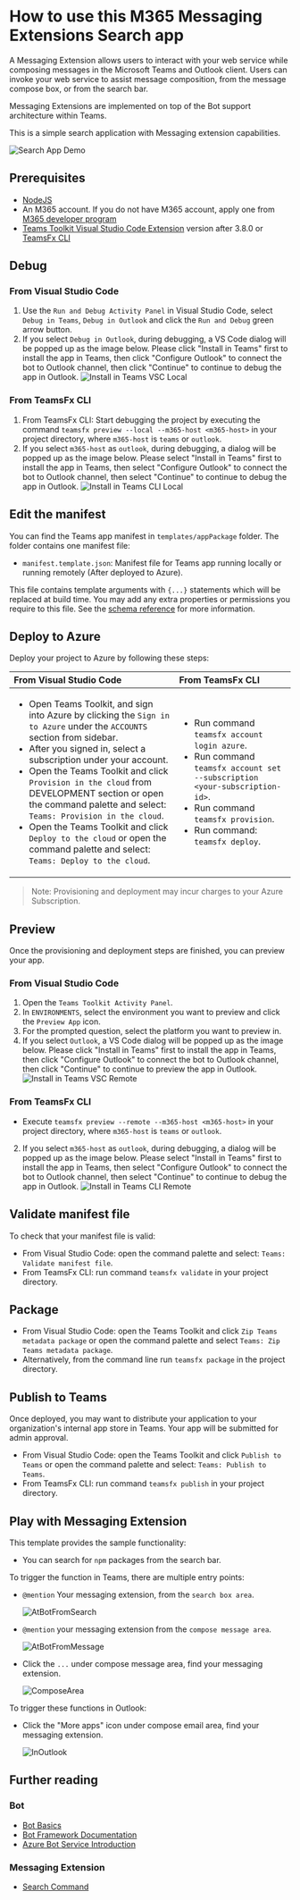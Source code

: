 # How to use this M365 Messaging Extensions Search app

A Messaging Extension allows users to interact with your web service while composing messages in the Microsoft Teams and Outlook client. Users can invoke your web service to assist message composition, from the message compose box, or from the search bar.

Messaging Extensions are implemented on top of the Bot support architecture within Teams.

This is a simple search application with Messaging extension capabilities.

![Search App Demo](./images/SearchAppDemo.gif)

## Prerequisites

- [NodeJS](https://nodejs.org/en/)
- An M365 account. If you do not have M365 account, apply one from [M365 developer program](https://developer.microsoft.com/en-us/microsoft-365/dev-program)
- [Teams Toolkit Visual Studio Code Extension](https://aka.ms/teams-toolkit) version after 3.8.0 or [TeamsFx CLI](https://aka.ms/teamsfx-cli)

## Debug
### From Visual Studio Code
1. Use the `Run and Debug Activity Panel` in Visual Studio Code, select `Debug in Teams`, `Debug in Outlook` and click the `Run and Debug` green arrow button.
2. If you select `Debug in Outlook`, during debugging, a VS Code dialog will be popped up as the image below. Please click "Install in Teams" first to install the app in Teams, then click "Configure Outlook" to connect the bot to Outlook channel, then click "Continue" to continue to debug the app in Outlook.
  ![Install in Teams VSC Local](./images/InstallInTeamsVSCLocal.png)

### From TeamsFx CLI
1. From TeamsFx CLI: Start debugging the project by executing the command `teamsfx preview --local --m365-host <m365-host>` in your project directory, where `m365-host` is `teams` or `outlook`.
2. If you select `m365-host` as `outlook`, during debugging, a dialog will be popped up as the image below. Please select "Install in Teams" first to install the app in Teams, then select "Configure Outlook" to connect the bot to Outlook channel, then select "Continue" to continue to debug the app in Outlook.
  ![Install in Teams CLI Local](./images/InstallInTeamsCLILocal.png)

## Edit the manifest

You can find the Teams app manifest in `templates/appPackage` folder. The folder contains one manifest file:
* `manifest.template.json`: Manifest file for Teams app running locally or running remotely (After deployed to Azure).

This file contains template arguments with `{...}` statements which will be replaced at build time. You may add any extra properties or permissions you require to this file. See the [schema reference](https://docs.microsoft.com/en-us/microsoftteams/platform/resources/schema/manifest-schema) for more information.

## Deploy to Azure

Deploy your project to Azure by following these steps:

| From Visual Studio Code                                                                                                                                                                                                                                                                                                                                                  | From TeamsFx CLI                                                                                                                                                                                                                    |
| :----------------------------------------------------------------------------------------------------------------------------------------------------------------------------------------------------------------------------------------------------------------------------------------------------------------------------------------------------------------------- | :---------------------------------------------------------------------------------------------------------------------------------------------------------------------------------------------------------------------------------- |
| <ul><li>Open Teams Toolkit, and sign into Azure by clicking the `Sign in to Azure` under the `ACCOUNTS` section from sidebar.</li> <li>After you signed in, select a subscription under your account.</li><li>Open the Teams Toolkit and click `Provision in the cloud` from DEVELOPMENT section or open the command palette and select: `Teams: Provision in the cloud`.</li><li>Open the Teams Toolkit and click `Deploy to the cloud` or open the command palette and select: `Teams: Deploy to the cloud`.</li></ul> | <ul> <li>Run command `teamsfx account login azure`.</li> <li>Run command `teamsfx account set --subscription <your-subscription-id>`.</li> <li> Run command `teamsfx provision`.</li> <li>Run command: `teamsfx deploy`. </li></ul> |

> Note: Provisioning and deployment may incur charges to your Azure Subscription.

## Preview

Once the provisioning and deployment steps are finished, you can preview your app.

### From Visual Studio Code
1. Open the `Teams Toolkit Activity Panel`.
2. In `ENVIRONMENTS`, select the environment you want to preview and click the `Preview App` icon.
3. For the prompted question, select the platform you want to preview in.
4. If you select `Outlook`, a VS Code dialog will be popped up as the image below. Please click "Install in Teams" first to install the app in Teams, then click "Configure Outlook" to connect the bot to Outlook channel, then click "Continue" to continue to preview the app in Outlook.
  ![Install in Teams VSC Remote](./images/InstallInTeamsVSCRemote.png)

### From TeamsFx CLI
- Execute `teamsfx preview --remote --m365-host <m365-host>` in your project directory, where `m365-host` is `teams` or `outlook`.
2. If you select `m365-host` as `outlook`, during debugging, a dialog will be popped up as the image below. Please select "Install in Teams" first to install the app in Teams, then select "Configure Outlook" to connect the bot to Outlook channel, then select "Continue" to continue to debug the app in Outlook.
  ![Install in Teams CLI Remote](./images/InstallInTeamsCLIRemote.png)

## Validate manifest file

To check that your manifest file is valid:

- From Visual Studio Code: open the command palette and select: `Teams: Validate manifest file`.
- From TeamsFx CLI: run command `teamsfx validate` in your project directory.

## Package

- From Visual Studio Code: open the Teams Toolkit and click `Zip Teams metadata package` or open the command palette and select `Teams: Zip Teams metadata package`.
- Alternatively, from the command line run `teamsfx package` in the project directory.

## Publish to Teams

Once deployed, you may want to distribute your application to your organization's internal app store in Teams. Your app will be submitted for admin approval.

- From Visual Studio Code: open the Teams Toolkit and click `Publish to Teams` or open the command palette and select: `Teams: Publish to Teams`.
- From TeamsFx CLI: run command `teamsfx publish` in your project directory.

## Play with Messaging Extension

This template provides the sample functionality:

- You can search for `npm` packages from the search bar.

To trigger the function in Teams, there are multiple entry points:

- `@mention` Your messaging extension, from the `search box area`.

  ![AtBotFromSearch](./images/AtBotFromSearch.png)

- `@mention` your messaging extension from the `compose message area`.

  ![AtBotFromMessage](./images/AtBotInMessage.png)

- Click the `...` under compose message area, find your messaging extension.

  ![ComposeArea](./images/ThreeDot.png)

To trigger these functions in Outlook:
- Click the "More apps" icon under compose email area, find your messaging extension.

  ![InOutlook](./images/InOutlook.png)

## Further reading

### Bot

- [Bot Basics](https://docs.microsoft.com/azure/bot-service/bot-builder-basics?view=azure-bot-service-4.0)
- [Bot Framework Documentation](https://docs.botframework.com/)
- [Azure Bot Service Introduction](https://docs.microsoft.com/azure/bot-service/bot-service-overview-introduction?view=azure-bot-service-4.0)

### Messaging Extension

- [Search Command](https://docs.microsoft.com/en-us/microsoftteams/platform/messaging-extensions/how-to/search-commands/define-search-command)